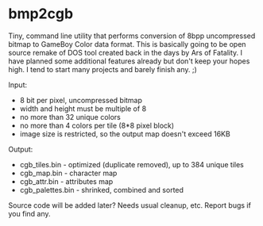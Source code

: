 # bmp2cgb
Tiny, command line utility that performs conversion of 8bpp uncompressed bitmap to GameBoy Color data format. This is basically going to be open source remake of DOS tool created back in the days by Ars of Fatality. I have planned some additional features already but don't keep your hopes high. I tend to start many projects and barely finish any. ;)

Input:
- 8 bit per pixel, uncompressed bitmap
- width and height must be multiple of 8
- no more than 32 unique colors
- no more than 4 colors per tile (8*8 pixel block)
- image size is restricted, so the output map doesn't exceed 16KB

Output:
- cgb_tiles.bin - optimized (duplicate removed), up to 384 unique tiles
- cgb_map.bin - character map
- cgb_attr.bin - attributes map
- cgb_palettes.bin - shrinked, combined and sorted

Source code will be added later? Needs usual cleanup, etc. Report bugs if you find any.

